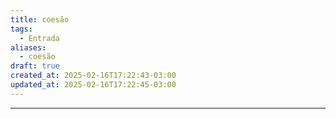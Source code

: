 ```yaml
---
title: coesão
tags:
  - Entrada
aliases:
  - coesão
draft: true
created_at: 2025-02-16T17:22:43-03:00
updated_at: 2025-02-16T17:22:45-03:00
---
```



---

